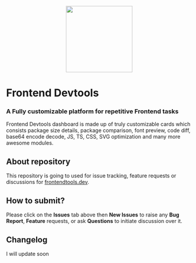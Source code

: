 <p align="center">
  <a href="https://frontendtools.dev">
    <img src="https://www.frontendtools.dev/android-chrome-512x512.png" width="180" height="180">
  </a>
</p>

# Frontend Devtools
### A Fully customizable platform for repetitive Frontend tasks

Frontend Devtools dashboard is made up of truly customizable cards which consists package size details, package comparison, font preview, code diff, base64 encode decode, JS, TS, CSS, SVG optimization and many more awesome modules.

## About repository
This repository is going to used for issue tracking, feature requests or discussions for [frontendtools.dev](https://frontendtools.dev/).

## How to submit?
Please click on the **Issues** tab above then **New Issues** to raise any **Bug Report**, **Feature** requests, or ask **Questions** to initiate discussion over it.

## Changelog
I will update soon
